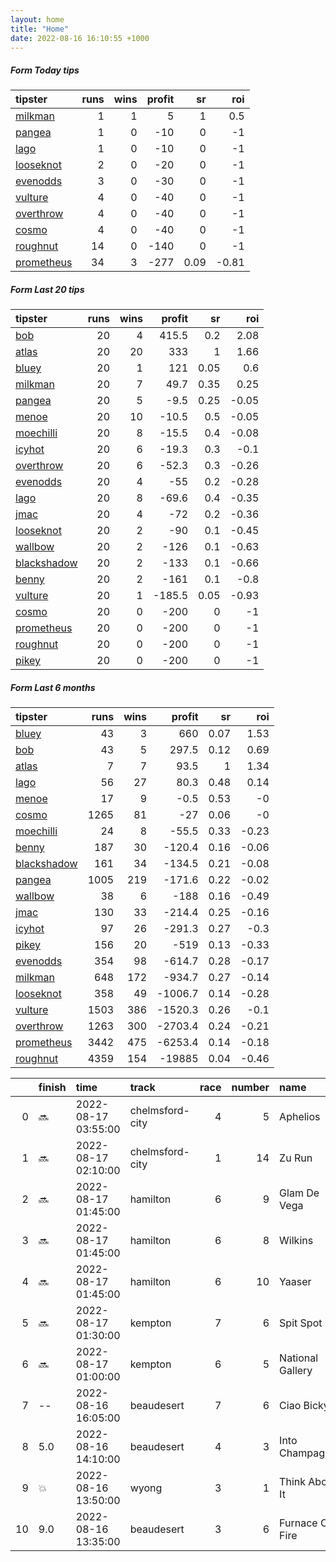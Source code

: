 ```yaml
---   
layout: home  
title: "Home"   
date: 2022-08-16 16:10:55 +1000  
---   
```



##### Form Today tips   

| tipster                                                       |   runs |   wins |   profit |   sr |   roi |
|:--------------------------------------------------------------|-------:|-------:|---------:|-----:|------:|
| [milkman](https://mrwayneo.github.io/tips/milkman.html)       |      1 |      1 |        5 | 1    |  0.5  |
| [pangea](https://mrwayneo.github.io/tips/pangea.html)         |      1 |      0 |      -10 | 0    | -1    |
| [lago](https://mrwayneo.github.io/tips/lago.html)             |      1 |      0 |      -10 | 0    | -1    |
| [looseknot](https://mrwayneo.github.io/tips/looseknot.html)   |      2 |      0 |      -20 | 0    | -1    |
| [evenodds](https://mrwayneo.github.io/tips/evenodds.html)     |      3 |      0 |      -30 | 0    | -1    |
| [vulture](https://mrwayneo.github.io/tips/vulture.html)       |      4 |      0 |      -40 | 0    | -1    |
| [overthrow](https://mrwayneo.github.io/tips/overthrow.html)   |      4 |      0 |      -40 | 0    | -1    |
| [cosmo](https://mrwayneo.github.io/tips/cosmo.html)           |      4 |      0 |      -40 | 0    | -1    |
| [roughnut](https://mrwayneo.github.io/tips/roughnut.html)     |     14 |      0 |     -140 | 0    | -1    |
| [prometheus](https://mrwayneo.github.io/tips/prometheus.html) |     34 |      3 |     -277 | 0.09 | -0.81 |

##### Form Last 20 tips   

| tipster                                                         |   runs |   wins |   profit |   sr |   roi |
|:----------------------------------------------------------------|-------:|-------:|---------:|-----:|------:|
| [bob](https://mrwayneo.github.io/tips/bob.html)                 |     20 |      4 |    415.5 | 0.2  |  2.08 |
| [atlas](https://mrwayneo.github.io/tips/atlas.html)             |     20 |     20 |    333   | 1    |  1.66 |
| [bluey](https://mrwayneo.github.io/tips/bluey.html)             |     20 |      1 |    121   | 0.05 |  0.6  |
| [milkman](https://mrwayneo.github.io/tips/milkman.html)         |     20 |      7 |     49.7 | 0.35 |  0.25 |
| [pangea](https://mrwayneo.github.io/tips/pangea.html)           |     20 |      5 |     -9.5 | 0.25 | -0.05 |
| [menoe](https://mrwayneo.github.io/tips/menoe.html)             |     20 |     10 |    -10.5 | 0.5  | -0.05 |
| [moechilli](https://mrwayneo.github.io/tips/moechilli.html)     |     20 |      8 |    -15.5 | 0.4  | -0.08 |
| [icyhot](https://mrwayneo.github.io/tips/icyhot.html)           |     20 |      6 |    -19.3 | 0.3  | -0.1  |
| [overthrow](https://mrwayneo.github.io/tips/overthrow.html)     |     20 |      6 |    -52.3 | 0.3  | -0.26 |
| [evenodds](https://mrwayneo.github.io/tips/evenodds.html)       |     20 |      4 |    -55   | 0.2  | -0.28 |
| [lago](https://mrwayneo.github.io/tips/lago.html)               |     20 |      8 |    -69.6 | 0.4  | -0.35 |
| [jmac](https://mrwayneo.github.io/tips/jmac.html)               |     20 |      4 |    -72   | 0.2  | -0.36 |
| [looseknot](https://mrwayneo.github.io/tips/looseknot.html)     |     20 |      2 |    -90   | 0.1  | -0.45 |
| [wallbow](https://mrwayneo.github.io/tips/wallbow.html)         |     20 |      2 |   -126   | 0.1  | -0.63 |
| [blackshadow](https://mrwayneo.github.io/tips/blackshadow.html) |     20 |      2 |   -133   | 0.1  | -0.66 |
| [benny](https://mrwayneo.github.io/tips/benny.html)             |     20 |      2 |   -161   | 0.1  | -0.8  |
| [vulture](https://mrwayneo.github.io/tips/vulture.html)         |     20 |      1 |   -185.5 | 0.05 | -0.93 |
| [cosmo](https://mrwayneo.github.io/tips/cosmo.html)             |     20 |      0 |   -200   | 0    | -1    |
| [prometheus](https://mrwayneo.github.io/tips/prometheus.html)   |     20 |      0 |   -200   | 0    | -1    |
| [roughnut](https://mrwayneo.github.io/tips/roughnut.html)       |     20 |      0 |   -200   | 0    | -1    |
| [pikey](https://mrwayneo.github.io/tips/pikey.html)             |     20 |      0 |   -200   | 0    | -1    |

##### Form Last 6 months   

| tipster                                                         |   runs |   wins |   profit |   sr |   roi |
|:----------------------------------------------------------------|-------:|-------:|---------:|-----:|------:|
| [bluey](https://mrwayneo.github.io/tips/bluey.html)             |     43 |      3 |    660   | 0.07 |  1.53 |
| [bob](https://mrwayneo.github.io/tips/bob.html)                 |     43 |      5 |    297.5 | 0.12 |  0.69 |
| [atlas](https://mrwayneo.github.io/tips/atlas.html)             |      7 |      7 |     93.5 | 1    |  1.34 |
| [lago](https://mrwayneo.github.io/tips/lago.html)               |     56 |     27 |     80.3 | 0.48 |  0.14 |
| [menoe](https://mrwayneo.github.io/tips/menoe.html)             |     17 |      9 |     -0.5 | 0.53 | -0    |
| [cosmo](https://mrwayneo.github.io/tips/cosmo.html)             |   1265 |     81 |    -27   | 0.06 | -0    |
| [moechilli](https://mrwayneo.github.io/tips/moechilli.html)     |     24 |      8 |    -55.5 | 0.33 | -0.23 |
| [benny](https://mrwayneo.github.io/tips/benny.html)             |    187 |     30 |   -120.4 | 0.16 | -0.06 |
| [blackshadow](https://mrwayneo.github.io/tips/blackshadow.html) |    161 |     34 |   -134.5 | 0.21 | -0.08 |
| [pangea](https://mrwayneo.github.io/tips/pangea.html)           |   1005 |    219 |   -171.6 | 0.22 | -0.02 |
| [wallbow](https://mrwayneo.github.io/tips/wallbow.html)         |     38 |      6 |   -188   | 0.16 | -0.49 |
| [jmac](https://mrwayneo.github.io/tips/jmac.html)               |    130 |     33 |   -214.4 | 0.25 | -0.16 |
| [icyhot](https://mrwayneo.github.io/tips/icyhot.html)           |     97 |     26 |   -291.3 | 0.27 | -0.3  |
| [pikey](https://mrwayneo.github.io/tips/pikey.html)             |    156 |     20 |   -519   | 0.13 | -0.33 |
| [evenodds](https://mrwayneo.github.io/tips/evenodds.html)       |    354 |     98 |   -614.7 | 0.28 | -0.17 |
| [milkman](https://mrwayneo.github.io/tips/milkman.html)         |    648 |    172 |   -934.7 | 0.27 | -0.14 |
| [looseknot](https://mrwayneo.github.io/tips/looseknot.html)     |    358 |     49 |  -1006.7 | 0.14 | -0.28 |
| [vulture](https://mrwayneo.github.io/tips/vulture.html)         |   1503 |    386 |  -1520.3 | 0.26 | -0.1  |
| [overthrow](https://mrwayneo.github.io/tips/overthrow.html)     |   1263 |    300 |  -2703.4 | 0.24 | -0.21 |
| [prometheus](https://mrwayneo.github.io/tips/prometheus.html)   |   3442 |    475 |  -6253.4 | 0.14 | -0.18 |
| [roughnut](https://mrwayneo.github.io/tips/roughnut.html)       |   4359 |    154 | -19885   | 0.04 | -0.46 |

|    | finish   | time                | track           |   race |   number | name             |   odds | tipster            |
|---:|:---------|:--------------------|:----------------|-------:|---------:|:-----------------|-------:|:-------------------|
|  0 | :soon:   | 2022-08-17 03:55:00 | chelmsford-city |      4 |        5 | Aphelios         |   0    | vulture            |
|  1 | :soon:   | 2022-08-17 02:10:00 | chelmsford-city |      1 |       14 | Zu Run           |   8.5  | looseknot          |
|  2 | :soon:   | 2022-08-17 01:45:00 | hamilton        |      6 |        9 | Glam De Vega     |   2.5  | evenodds,overthrow |
|  3 | :soon:   | 2022-08-17 01:45:00 | hamilton        |      6 |        8 | Wilkins          |   5.5  | vulture            |
|  4 | :soon:   | 2022-08-17 01:45:00 | hamilton        |      6 |       10 | Yaaser           |   9.5  | vulture            |
|  5 | :soon:   | 2022-08-17 01:30:00 | kempton         |      7 |        6 | Spit Spot        |   4.75 | evenodds,overthrow |
|  6 | :soon:   | 2022-08-17 01:00:00 | kempton         |      6 |        5 | National Gallery |  12    | pangea             |
|  7 | --       | 2022-08-16 16:05:00 | beaudesert      |      7 |        6 | Ciao Bicky       |   5.5  | overthrow          |
|  8 | 5.0      | 2022-08-16 14:10:00 | beaudesert      |      4 |        3 | Into Champagne   |   3.75 | evenodds,lago      |
|  9 | :boom:   | 2022-08-16 13:50:00 | wyong           |      3 |        1 | Think About It   |   1.7  | milkman            |
| 10 | 9.0      | 2022-08-16 13:35:00 | beaudesert      |      3 |        6 | Furnace On Fire  |   3.6  | evenodds,overthrow |